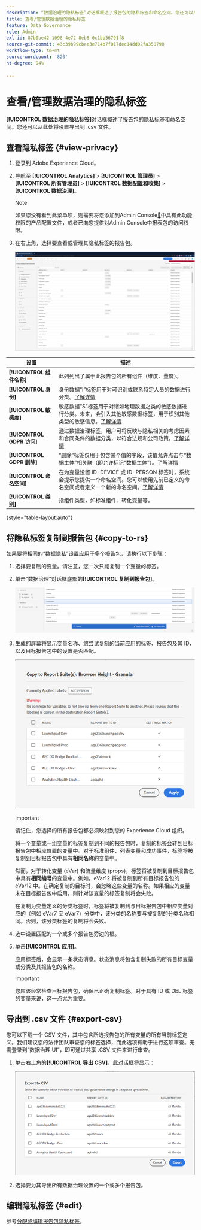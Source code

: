 ```yaml
---
description: “数据治理的隐私标签”对话框概述了报告包的隐私标签和命名空间。您还可以从此处将设置导出到 .csv 文件。
title: 查看/管理数据治理的隐私标签
feature: Data Governance
role: Admin
exl-id: 87b0be42-1098-4e72-8eb8-0c1bb56791f8
source-git-commit: 43c39b99cbae3e714b7f017dec14dd02fa350790
workflow-type: tm+mt
source-wordcount: '820'
ht-degree: 94%

---
```


# 查看/管理数据治理的隐私标签

**[!UICONTROL 数据治理的隐私标签]**&#x200B;对话框概述了报告包的隐私标签和命名空间。您还可以从此处将设置导出到 .csv 文件。

## 查看隐私标签 {#view-privacy}

1. 登录到 Adobe Experience Cloud。
2. 导航至 **[!UICONTROL Analytics]** > **[!UICONTROL 管理员]** > **[!UICONTROL 所有管理员]** > **[!UICONTROL 数据配置和收集]** > **[!UICONTROL 数据治理]**。

   >[!NOTE]
   >
   >如果您没有看到此菜单项，则需要将您添加到Admin Console[&#128279;](https://experienceleague.adobe.com/docs/analytics/admin/admin-console/permissions/product-profile.html)中具有此功能权限的产品配置文件，或者已向您提供对Admin Console中报表包的访问权限。

3. 在右上角，选择要查看或管理其隐私标签的报告包。

   ![](assets/privacy_labeling.png)

| 设置 | 描述 |
| --- | --- |
| **[!UICONTROL 组件名称]** | 此列列出了属于此报告包的所有组件（维度、量度）。 |
| **[!UICONTROL 身份]** | 身份数据“I”标签用于对可识别或联系特定人员的数据进行分类。[了解详情](https://experienceleague.adobe.com/docs/analytics/admin/data-governance/data-labels/gdpr-labels.html#data-privacy-identity-labels) |
| **[!UICONTROL 敏感度]** | 敏感数据“S”标签用于对诸如地理数据之类的敏感数据进行分类。未来，会引入其他敏感数据标签，用于识别其他类型的敏感信息。[了解详情](https://experienceleague.adobe.com/docs/analytics/admin/data-governance/data-labels/gdpr-labels.html#sensitive-data-labels) |
| **[!UICONTROL GDPR 访问]** | 通过数据治理标签，用户可将反映与隐私相关的考虑因素和合同条件的数据分类，以符合法规和公司政策。[了解详情](https://experienceleague.adobe.com/docs/analytics/admin/data-governance/data-labels/gdpr-labels.html#data-privacy-access-labels) |
| **[!UICONTROL GDPR 删除]** | “删除”标签仅用于包含某个值的字段，该值允许点击与“数据主体”相关联（即允许标识“数据主体”）。[了解详情](https://experienceleague.adobe.com/docs/analytics/admin/data-governance/data-labels/gdpr-labels.html#data-privacy-delete-labels) |
| **[!UICONTROL 命名空间]** | 在为变量设置 ID-DEVICE 或 ID-PERSON 标签时，系统会提示您提供一个命名空间。您可以使用先前已定义的命名空间或者定义一个新的命名空间。[了解详情](https://experienceleague.adobe.com/docs/analytics/admin/data-governance/data-labels/gdpr-labels.html#provide-namespace) |
| **[!UICONTROL 类别]** | 指组件类型，如标准组件、转化变量等。 |

{style="table-layout:auto"}

## 将隐私标签复制到报告包  {#copy-to-rs}

如果要将相同的“数据隐私”设置应用于多个报告包，请执行以下步骤：

1. 选择要复制的变量。请注意，您一次只能复制一个变量的标签。
1. 单击“数据治理”对话框底部的&#x200B;**[!UICONTROL 复制到报告包]**。

   ![复制到报告包](assets/copy_to_reportsuite.png)

1. 生成的屏幕将显示变量名称、您尝试复制的当前应用的标签、报告包及其 ID，以及目标报告包中的设置是否匹配。

   ![将标签复制到报告包](assets/copy_to_rs.png)

   >[!IMPORTANT]
   >
   >请记住，您选择的所有报告包都必须映射到您的 Experience Cloud 组织。

   将一个变量或一组变量的标签复制到不同的报告包时，复制的标签会转到目标报告包中相应位置的变量中。对于标准组件、列表变量和成功事件，标签将被复制到目标报告包中具有&#x200B;**相同名称**&#x200B;的变量中。

   然而，对于转化变量 (eVar) 和流量维度 (props)，标签将被复制到目标报告包中具有&#x200B;**相同编号**&#x200B;的变量中。例如，eVar12 将被复制到所有目标报告包的 eVar12 中。在确定复制的目标时，会忽略这些变量的名称。如果相应的变量未在目标报告包中启用，则针对该变量的标签复制将会失败。

   在复制为变量定义的分类标签时，标签将被复制到与目标报告包中相应变量对应的（例如 eVar7 至 eVar7）分类中，该分类的名称要与被复制的分类名称相同。否则，该分类标签的复制将会失败。

1. 选中设置匹配的一个或多个报告包旁边的框。
1. 单击&#x200B;**[!UICONTROL 应用]**。

   应用标签后，会显示一条状态消息。状态消息将包含复制失败的所有目标变量或分类及其报告包的名称。

   >[!IMPORTANT]
   >
   >您应该经常检查目标报告包，确保已正确复制标签。对于具有 ID 或 DEL 标签的变量来说，这一点尤为重要。

## 导出到 .csv 文件 {#export-csv}

您可以下载一个 CSV 文件，其中包含所选报告包的所有变量的所有当前标签定义。我们建议您的法律团队审查您的标签选择，而此选项有助于进行这项审查。无需登录到“数据治理 UI”，即可通过共享 .CSV 文件来进行审查。

1. 单击右上角的&#x200B;**[!UICONTROL 导出 CSV]**，此对话框将显示：

   ![](assets/export_csv.png)

1. 选择要为其导出所有数据治理设置的一个或多个报告包。

## 编辑隐私标签 {#edit}

参考[分配或编辑报告包隐私标签](/help/admin/admin/c-data-governance/data-labeling/gdpr-setup-reportsuite.md)。
